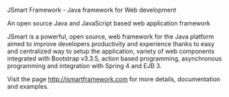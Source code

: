 JSmart Framework - Java framework for Web development

An open source Java and JavaScript based web application framework

JSmart is a powerful, open source, web framework for the Java platform aimed to improve developers productivity and experience thanks to easy and centralized way to setup the application, variety of web components integrated with Bootstrap v3.3.5, action based programming, asynchronous programming and integration with Spring 4 and EJB 3.

Visit the page http://jsmartframework.com for more details, documentation and examples.
